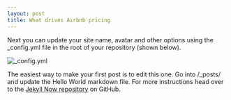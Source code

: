 ```yaml
---
layout: post
title: What drives Airbnb pricing
---
```


Next you can update your site name, avatar and other options using the _config.yml file in the root of your repository (shown below).

![_config.yml](https://render.fineartamerica.com/images/rendered/share/27275092&domainId=1)

The easiest way to make your first post is to edit this one. Go into /_posts/ and update the Hello World markdown file. For more instructions head over to the [Jekyll Now repository](https://github.com/barryclark/jekyll-now) on GitHub.
